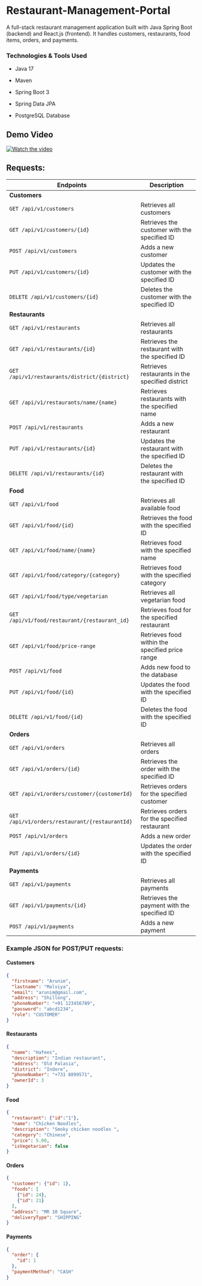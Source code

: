 # Restaurant-Management-Portal

A full-stack restaurant management application built with Java Spring Boot (backend) and React.js (frontend).
It handles customers, restaurants, food items, orders, and payments.


### Technologies & Tools Used

- Java 17

- Maven

- Spring Boot 3

- Spring Data JPA

- PostgreSQL Database

## Demo Video
[![Watch the video](https://youtu.be/TKguHmWOLRo)](https://youtu.be/TKguHmWOLRo)


## Requests:

| Endpoints                                   | Description                                              |
|---------------------------------------------|----------------------------------------------------------|
| **Customers**                               |                                                          |
| `GET /api/v1/customers`                     | Retrieves all customers                                  |
| `GET /api/v1/customers/{id}`                | Retrieves the customer with the specified ID             |
| `POST /api/v1/customers`                    | Adds a new customer                                      |
| `PUT /api/v1/customers/{id}`                | Updates the customer with the specified ID               |
| `DELETE /api/v1/customers/{id}`             | Deletes the customer with the specified ID               |
| **Restaurants**                             |                                                          |
| `GET /api/v1/restaurants`                    | Retrieves all restaurants                                |
| `GET /api/v1/restaurants/{id}`               | Retrieves the restaurant with the specified ID           |
| `GET /api/v1/restaurants/district/{district}`| Retrieves restaurants in the specified district          |
| `GET /api/v1/restaurants/name/{name}`        | Retrieves restaurants with the specified name            |
| `POST /api/v1/restaurants`                   | Adds a new restaurant                                    |
| `PUT /api/v1/restaurants/{id}`               | Updates the restaurant with the specified ID             |
| `DELETE /api/v1/restaurants/{id}`            | Deletes the restaurant with the specified ID             |
| **Food**                                     |                                                          |
| `GET /api/v1/food`                           | Retrieves all available food                             |
| `GET /api/v1/food/{id}`                      | Retrieves the food with the specified ID                 |
| `GET /api/v1/food/name/{name}`               | Retrieves food with the specified name                   |
| `GET /api/v1/food/category/{category}`       | Retrieves food with the specified category               |
| `GET /api/v1/food/type/vegetarian`           | Retrieves all vegetarian food                            |
| `GET /api/v1/food/restaurant/{restaurant_id}`| Retrieves food for the specified restaurant              |
| `GET /api/v1/food/price-range`               | Retrieves food within the specified price range          |
| `POST /api/v1/food`                          | Adds new food to the database                            |
| `PUT /api/v1/food/{id}`                      | Updates the food with the specified ID                   |
| `DELETE /api/v1/food/{id}`                   | Deletes the food with the specified ID                   |
| **Orders**                                   |                                                          |
| `GET /api/v1/orders`                         | Retrieves all orders                                     |
| `GET /api/v1/orders/{id}`                    | Retrieves the order with the specified ID                |
| `GET /api/v1/orders/customer/{customerId}`   | Retrieves orders for the specified customer              |
| `GET /api/v1/orders/restaurant/{restaurantId}`| Retrieves orders for the specified restaurant           |
| `POST /api/v1/orders`                        | Adds a new order                                         |
| `PUT /api/v1/orders/{id}`                    | Updates the order with the specified ID                  |
| **Payments**                                 |                                                          |
| `GET /api/v1/payments`                       | Retrieves all payments                                   |
| `GET /api/v1/payments/{id}`                  | Retrieves the payment with the specified ID              |
| `POST /api/v1/payments`                      | Adds a new payment                                       |



### Example JSON for POST/PUT requests:

#### Customers
```json
{
  "firstname": "Arunim",
  "lastname": "Malviya",
  "email": "arunim@gmail.com",
  "address": "Shillong",
  "phoneNumber": "+91 123456789",
  "password": "abcd1234",
  "role": "CUSTOMER"
}
```

#### Restaurants
```json
{
  "name": "Hafees",
  "description": "Indian restaurant",
  "address": "Old Palasia",
  "district": "Indore",
  "phoneNumber": "+731 8899571",
  "ownerId": 3
}
```

#### Food
```json
{
  "restaurant": {"id":"1"},
  "name": "Chicken Noodles",
  "description": "Smoky chicken noodles ",
  "category": "Chinese",
  "price": 5.00,
  "isVegetarian": false
}
```

#### Orders
```json
{
  "customer": {"id": 1},
  "foods": [
    {"id": 24},
    {"id": 21}
  ],
  "address": "MR 10 Square",
  "deliveryType": "SHIPPING"
}
```

#### Payments
```json
{
  "order": {
    "id": 1
  },
  "paymentMethod": "CASH"
}
```
